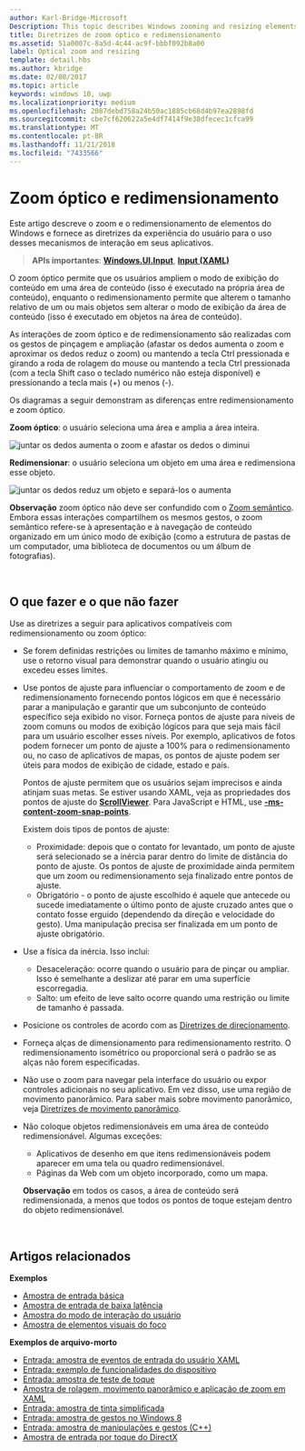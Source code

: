```yaml
---
author: Karl-Bridge-Microsoft
Description: This topic describes Windows zooming and resizing elements and provides user experience guidelines for using these interaction mechanisms in your apps.
title: Diretrizes de zoom óptico e redimensionamento
ms.assetid: 51a0007c-8a5d-4c44-ac9f-bbbf092b8a00
label: Optical zoom and resizing
template: detail.hbs
ms.author: kbridge
ms.date: 02/08/2017
ms.topic: article
keywords: windows 10, uwp
ms.localizationpriority: medium
ms.openlocfilehash: 2087debd758a24b50ac1885cb68d4b97ea2898fd
ms.sourcegitcommit: cbe7cf620622a5e4df7414f9e38dfecec1cfca99
ms.translationtype: MT
ms.contentlocale: pt-BR
ms.lasthandoff: 11/21/2018
ms.locfileid: "7433566"
---
```

# <a name="optical-zoom-and-resizing"></a>Zoom óptico e redimensionamento



Este artigo descreve o zoom e o redimensionamento de elementos do Windows e fornece as diretrizes da experiência do usuário para o uso desses mecanismos de interação em seus aplicativos.

> **APIs importantes**: [**Windows.UI.Input**](https://msdn.microsoft.com/library/windows/apps/br242084), [**Input (XAML)**](https://msdn.microsoft.com/library/windows/apps/br227994)

O zoom óptico permite que os usuários ampliem o modo de exibição do conteúdo em uma área de conteúdo (isso é executado na própria área de conteúdo), enquanto o redimensionamento permite que alterem o tamanho relativo de um ou mais objetos sem alterar o modo de exibição da área de conteúdo (isso é executado em objetos na área de conteúdo).

As interações de zoom óptico e de redimensionamento são realizadas com os gestos de pinçagem e ampliação (afastar os dedos aumenta o zoom e aproximar os dedos reduz o zoom) ou mantendo a tecla Ctrl pressionada e girando a roda de rolagem do mouse ou mantendo a tecla Ctrl pressionada (com a tecla Shift caso o teclado numérico não esteja disponível) e pressionando a tecla mais (+) ou menos (-).

Os diagramas a seguir demonstram as diferenças entre redimensionamento e zoom óptico.

**Zoom óptico**: o usuário seleciona uma área e amplia a área inteira.

![juntar os dedos aumenta o zoom e afastar os dedos o diminui](images/areazoom.png)

**Redimensionar**: o usuário seleciona um objeto em uma área e redimensiona esse objeto.

![juntar os dedos reduz um objeto e separá-los o aumenta](images/objectresize.png)

**Observação**  zoom óptico não deve ser confundido com o [Zoom semântico](../controls-and-patterns/semantic-zoom.md). Embora essas interações compartilhem os mesmos gestos, o zoom semântico refere-se à apresentação e à navegação de conteúdo organizado em um único modo de exibição (como a estrutura de pastas de um computador, uma biblioteca de documentos ou um álbum de fotografias).

 

## <a name="dos-and-donts"></a>O que fazer e o que não fazer


Use as diretrizes a seguir para aplicativos compatíveis com redimensionamento ou zoom óptico:

-   Se forem definidas restrições ou limites de tamanho máximo e mínimo, use o retorno visual para demonstrar quando o usuário atingiu ou excedeu esses limites.
-   Use pontos de ajuste para influenciar o comportamento de zoom e de redimensionamento fornecendo pontos lógicos em que é necessário parar a manipulação e garantir que um subconjunto de conteúdo específico seja exibido no visor. Forneça pontos de ajuste para níveis de zoom comuns ou modos de exibição lógicos para que seja mais fácil para um usuário escolher esses níveis. Por exemplo, aplicativos de fotos podem fornecer um ponto de ajuste a 100% para o redimensionamento ou, no caso de aplicativos de mapas, os pontos de ajuste podem ser úteis para modos de exibição de cidade, estado e país.

    Pontos de ajuste permitem que os usuários sejam imprecisos e ainda atinjam suas metas. Se estiver usando XAML, veja as propriedades dos pontos de ajuste do [**ScrollViewer**](https://msdn.microsoft.com/library/windows/apps/br209527). Para JavaScript e HTML, use [**-ms-content-zoom-snap-points**](https://msdn.microsoft.com/library/hh771895).

    Existem dois tipos de pontos de ajuste:

    -   Proximidade: depois que o contato for levantado, um ponto de ajuste será selecionado se a inércia parar dentro do limite de distância do ponto de ajuste. Os pontos de ajuste de proximidade ainda permitem que um zoom ou redimensionamento seja finalizado entre pontos de ajuste.
    -   Obrigatório - o ponto de ajuste escolhido é aquele que antecede ou sucede imediatamente o último ponto de ajuste cruzado antes que o contato fosse erguido (dependendo da direção e velocidade do gesto). Uma manipulação precisa ser finalizada em um ponto de ajuste obrigatório.
-   Use a física da inércia. Isso inclui:
    -   Desaceleração: ocorre quando o usuário para de pinçar ou ampliar. Isso é semelhante a deslizar até parar em uma superfície escorregadia.
    -   Salto: um efeito de leve salto ocorre quando uma restrição ou limite de tamanho é passada.
-   Posicione os controles de acordo com as [Diretrizes de direcionamento](guidelines-for-targeting.md).
-   Forneça alças de dimensionamento para redimensionamento restrito. O redimensionamento isométrico ou proporcional será o padrão se as alças não forem especificadas.
-   Não use o zoom para navegar pela interface do usuário ou expor controles adicionais no seu aplicativo. Em vez disso, use uma região de movimento panorâmico. Para saber mais sobre movimento panorâmico, veja [Diretrizes de movimento panorâmico](guidelines-for-panning.md).
-   Não coloque objetos redimensionáveis em uma área de conteúdo redimensionável. Algumas exceções:
    -   Aplicativos de desenho em que itens redimensionáveis podem aparecer em uma tela ou quadro redimensionável.
    -   Páginas da Web com um objeto incorporado, como um mapa.

    **Observação**  em todos os casos, a área de conteúdo será redimensionada, a menos que todos os pontos de toque estejam dentro do objeto redimensionável.

     

## <a name="related-articles"></a>Artigos relacionados


**Exemplos**
* [Amostra de entrada básica](https://go.microsoft.com/fwlink/p/?LinkID=620302)
* [Amostra de entrada de baixa latência](https://go.microsoft.com/fwlink/p/?LinkID=620304)
* [Amostra do modo de interação do usuário](https://go.microsoft.com/fwlink/p/?LinkID=619894)
* [Amostra de elementos visuais do foco](https://go.microsoft.com/fwlink/p/?LinkID=619895)

**Exemplos de arquivo-morto**
* [Entrada: amostra de eventos de entrada do usuário XAML](https://go.microsoft.com/fwlink/p/?linkid=226855)
* [Entrada: exemplo de funcionalidades do dispositivo](https://go.microsoft.com/fwlink/p/?linkid=231530)
* [Entrada: amostra de teste de toque](https://go.microsoft.com/fwlink/p/?linkid=231590)
* [Amostra de rolagem, movimento panorâmico e aplicação de zoom em XAML](https://go.microsoft.com/fwlink/p/?linkid=251717)
* [Entrada: amostra de tinta simplificada](https://go.microsoft.com/fwlink/p/?linkid=246570)
* [Entrada: amostra de gestos no Windows 8](https://go.microsoft.com/fwlink/p/?LinkId=264995)
* [Entrada: amostra de manipulações e gestos (C++)](https://go.microsoft.com/fwlink/p/?linkid=231605)
* [Amostra de entrada por toque do DirectX](https://go.microsoft.com/fwlink/p/?LinkID=231627)
 

 




